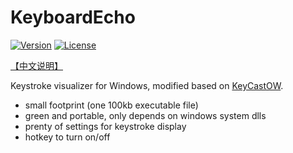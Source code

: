 # KeyboardEcho

[![Version](https://img.shields.io/github/v/release/Issac-v/KeyboardEcho.svg?label=version)](https://github.com/Issac-v/KeyboardEcho/releases)
[![License](https://img.shields.io/github/license/Issac-v/KeyboardEcho.svg?colorB=44cc11?maxAge=2592000)](https://github.com/Issac-v/KeyboardEcho/blob/master/LICENSE)


[【中文说明】](./README.CN.md)

Keystroke visualizer for Windows, modified based on [KeyCastOW](https://github.com/brookhong/KeyCastOW).

* small footprint (one 100kb executable file)
* green and portable, only depends on windows system dlls
* prenty of settings for keystroke display
* hotkey to turn on/off

